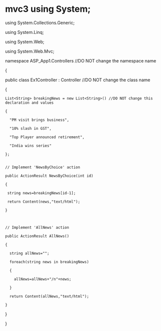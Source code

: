 # mvc3                                                                                                                                                               using System;

using System.Collections.Generic;

using System.Linq;

using System.Web;

using System.Web.Mvc;


namespace ASP_App1.Controllers //DO NOT change the namespace name

{

  public class Ex1Controller : Controller //DO NOT change the class name

  {

    List<String> breakingNews = new List<String>() //DO NOT change this declaration and values

    {

      "PM visit brings business",

      "10% slash in GST",

      "Top Player announced retirement",

      "India wins series"

    };


    // Implement 'NewsByChoice' action  

    public ActionResult NewsByChoice(int id)

    {

     string news=breakingNews[id-1];

     return Content(news,"text/html");

    }

    

    // Implement 'AllNews' action

    public ActionResult AllNews()

    {

      string allNews="";

      foreach(string news in breakingNews)

      {

        allNews=allNews+"/n"+news;

      }

      return Content(allNews,"text/html");

    }

    

  }

}
